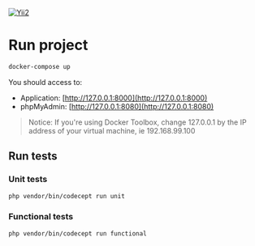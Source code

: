 [![Yii2](https://img.shields.io/badge/Powered_by-Yii_Framework-green.svg?style=flat)](https://www.yiiframework.com/)

# Run project

```bash
docker-compose up
```

You should access to:

- Application: [http://127.0.0.1:8000](http://127.0.0.1:8000)
- phpMyAdmin: [http://127.0.0.1:8080](http://127.0.0.1:8080)

> Notice: If you're using Docker Toolbox, change 127.0.0.1 by the IP address of your virtual machine, ie 192.168.99.100

## Run tests

### Unit tests

```bash
php vendor/bin/codecept run unit   
```

### Functional tests

```bash
php vendor/bin/codecept run functional
```
